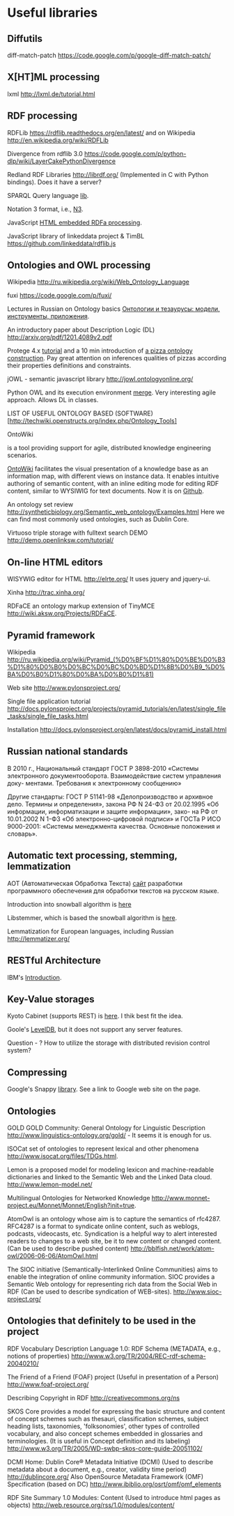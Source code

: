 Useful libraries
================

Diffutils
---------

diff-match-patch
https://code.google.com/p/google-diff-match-patch/


X[HT]ML processing
------------------

lxml
http://lxml.de/tutorial.html

RDF processing
--------------

RDFLib
https://rdflib.readthedocs.org/en/latest/ and on Wikipedia http://en.wikipedia.org/wiki/RDFLib

Divergence from rdflib 3.0 https://code.google.com/p/python-dlp/wiki/LayerCakePythonDivergence

Redland RDF Libraries http://librdf.org/ (Implemented in C with Python
bindings). Does it have a server?

SPARQL Query language [lib](http://sparql-wrapper.sourceforge.net/).

Notation 3 format, i.e., [N3](http://ru.wikipedia.org/wiki/%D0%9D%D0%BE%D1%82%D0%B0%D1%86%D0%B8%D1%8F_3).

JavaScript [HTML embedded RDFa processing](https://code.google.com/p/rdfquery/).

JavaScript library of linkeddata project & TimBL https://github.com/linkeddata/rdflib.js

Ontologies and OWL processing
-----------------------------

Wikipedia http://ru.wikipedia.org/wiki/Web_Ontology_Language

fuxi https://code.google.com/p/fuxi/

Lectures in Russian on Ontology basics [Онтологии и тезаурусы: модели, инструменты, приложения](http://www.intuit.ru/department/expert/ontoth/1/).

An introductory paper about Description Logic (DL) http://arxiv.org/pdf/1201.4089v2.pdf

Protege 4.x
[tutorial](http://protegewiki.stanford.edu/wiki/Protege4GettingStarted)
and a 10 min introduction of
[a pizza ontology construction](http://protegewiki.stanford.edu/wiki/Protege4Pizzas10Minutes). Pay
great attention on inferences qualities of pizzas according their
properties definitions and constraints.

jOWL - semantic javascript library http://jowl.ontologyonline.org/

Python OWL and its execution environment
[merge](http://seth-scripting.sourceforge.net/). Very interesting
agile approach. Allows DL in classes.


LIST OF USEFUL ONTOLOGY BASED (SOFTWARE)[http://techwiki.openstructs.org/index.php/Ontology_Tools]

OntoWiki


is a tool providing support for agile, distributed knowledge engineering scenarios.

[OntoWiki](http://ontowiki.net/Projects/OntoWiki) facilitates the
visual presentation of a knowledge base as an information map, with
different views on instance data. It enables intuitive authoring of
semantic content, with an inline editing mode for editing RDF content,
similar to WYSIWIG for text documents. Now it is on [Github](https://github.com/AKSW/OntoWiki/).

An ontology set review http://syntheticbiology.org/Semantic_web_ontology/Examples.html Here we can find most commonly used ontologies, such as Dublin Core.

Virtuoso triple storage with fulltext search DEMO http://demo.openlinksw.com/tutorial/

On-line HTML editors
--------------------

WISYWIG editor for HTML http://elrte.org/ It uses jquery and jquery-ui.

Xinha http://trac.xinha.org/

RDFaCE an ontology markup extension of TinyMCE  http://wiki.aksw.org/Projects/RDFaCE.

Pyramid framework
-----------------

Wikipedia http://ru.wikipedia.org/wiki/Pyramid_(%D0%BF%D1%80%D0%BE%D0%B3%D1%80%D0%B0%D0%BC%D0%BC%D0%BD%D1%8B%D0%B9_%D0%BA%D0%B0%D1%80%D0%BA%D0%B0%D1%81)

Web site http://www.pylonsproject.org/

Single file application tutorial http://docs.pylonsproject.org/projects/pyramid_tutorials/en/latest/single_file_tasks/single_file_tasks.html

Installation http://docs.pylonsproject.org/en/latest/docs/pyramid_install.html

Russian national standards
--------------------------

В 2010 г., Национальный стандарт ГОСТ Р 3898-2010
«Системы электронного документооборота. Взаимодействие систем управления доку-
ментами. Требования к электронному сообщению»

Другие стандарты: ГОСТ Р 51141-98 «Делопроизводство и архивное дело. Термины и определения», закона РФ N
24-ФЗ от 20.02.1995 «Об информации, информатизации и защите информации», зако-
на РФ от 10.01.2002 N 1-ФЗ «Об электронно-цифровой подписи» и ГОСТа Р ИСО
9000-2001: «Системы менеджмента качества. Основные положения и словарь».

Automatic text processing, stemming, lemmatization
--------------------------------------------------

АОТ (Автоматическая Обработка Текста) [сайт](http://aot.ru/) разработки программного обеспечения для обработки текстов на русском языке.

Introduction into snowball algorithm is [here](http://snowball.tartarus.org/texts/introduction.html)

Libstemmer, which is based the snowball algorithm is [here](http://snowball.tartarus.org/download.php).

Lemmatization for European languages, including Russian http://lemmatizer.org/

RESTful Architecture
--------------------

IBM's [Introduction](http://www.ibm.com/developerworks/webservices/library/ws-restful/).

Key-Value storages
------------------

Kyoto Cabinet (supports REST) is [here](http://fallabs.com/kyotocabinet/). I thik best fit the idea.

Goole's [LevelDB](https://code.google.com/p/leveldb/), but it does not support any server features.

Question - ? How to utilize the storage with distributed revision control system?

Compressing
-----------
Google's Snappy [library](https://pypi.python.org/pypi/python-snappy). See a link to Google web site on the page.


Ontologies
----------

GOLD GOLD Community: General Ontology for Linguistic Description
http://www.linguistics-ontology.org/gold/ - It seems it is enough for us.

ISOCat set of ontologies to represent lexical and other phenomena
http://www.isocat.org/files/TDGs.html.

Lemon is a proposed model for modeling lexicon and machine-readable
dictionaries and linked to the Semantic Web and the Linked Data
cloud. http://www.lemon-model.net/

Multilingual Ontologies for Networked Knowledge http://www.monnet-project.eu/Monnet/Monnet/English?init=true.

AtomOwl is an ontology whose aim is to capture the semantics of
rfc4287. RFC4287 is a format to syndicate online content, such as
weblogs, podcasts, videocasts, etc. Syndication is a helpful way to
alert interested readers to changes to a web site, be it to new
content or changed content. (Can be used to describe pushed content)
http://bblfish.net/work/atom-owl/2006-06-06/AtomOwl.html

The SIOC initiative (Semantically-Interlinked Online Communities) aims
to enable the integration of online community information. SIOC
provides a Semantic Web ontology for representing rich data from the
Social Web in RDF (Can be used to describe syndication of WEB-sites).
http://www.sioc-project.org/

Ontologies that definitely to be used in the project
----------------------------------------------------

RDF Vocabulary Description Language 1.0: RDF Schema (METADATA, e.g., notions of properties)
http://www.w3.org/TR/2004/REC-rdf-schema-20040210/

The Friend of a Friend (FOAF) project (Useful in presentation of a Person)
http://www.foaf-project.org/

Describing Copyright in RDF
http://creativecommons.org/ns

SKOS Core provides a model for expressing the basic structure and
content of concept schemes such as thesauri, classification schemes,
subject heading lists, taxonomies, 'folksonomies', other types of
controlled vocabulary, and also concept schemes embedded in glossaries
and terminologies. (It is useful in Concept definition and its labeling)
http://www.w3.org/TR/2005/WD-swbp-skos-core-guide-20051102/

DCMI Home: Dublin Core&reg; Metadata Initiative (DCMI) (Used to
describe metadata about a document, e.g., creator, validity time period)
http://dublincore.org/
Also OpenSource Metadata Framework (OMF) Specification (based on DC)
http://www.ibiblio.org/osrt/omf/omf_elements

RDF Site Summary 1.0 Modules: Content (Used to introduce html pages
as objects)
http://web.resource.org/rss/1.0/modules/content/
